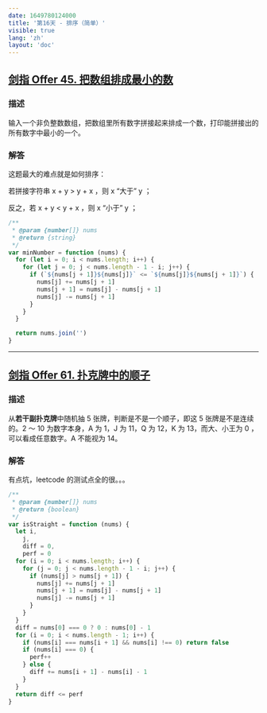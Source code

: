 ```yaml
---
date: 1649780124000
title: '第16天 - 排序（简单）'
visible: true
lang: 'zh'
layout: 'doc'
---
```


## [剑指 Offer 45. 把数组排成最小的数](https://leetcode-cn.com/problems/ba-shu-zu-pai-cheng-zui-xiao-de-shu-lcof/)

### 描述

输入一个非负整数数组，把数组里所有数字拼接起来排成一个数，打印能拼接出的所有数字中最小的一个。

### 解答

这题最大的难点就是如何排序：

若拼接字符串 x + y > y + x ，则 x “大于” y ；

反之，若 x + y < y + x ，则 x “小于” y ；

```javascript
/**
 * @param {number[]} nums
 * @return {string}
 */
var minNumber = function (nums) {
  for (let i = 0; i < nums.length; i++) {
    for (let j = 0; j < nums.length - 1 - i; j++) {
      if (`${nums[j + 1]}${nums[j]}` <= `${nums[j]}${nums[j + 1]}`) {
        nums[j] += nums[j + 1]
        nums[j + 1] = nums[j] - nums[j + 1]
        nums[j] -= nums[j + 1]
      }
    }
  }

  return nums.join('')
}
```

---

## [剑指 Offer 61. 扑克牌中的顺子](https://leetcode-cn.com/problems/bu-ke-pai-zhong-de-shun-zi-lcof/)

### 描述

从**若干副扑克牌**中随机抽 5 张牌，判断是不是一个顺子，即这 5 张牌是不是连续的。2 ～ 10 为数字本身，A 为 1，J 为 11，Q 为 12，K 为 13，而大、小王为 0 ，可以看成任意数字。A 不能视为 14。

### 解答

有点坑，leetcode 的测试点全的很。。。

```javascript
/**
 * @param {number[]} nums
 * @return {boolean}
 */
var isStraight = function (nums) {
  let i,
    j,
    diff = 0,
    perf = 0
  for (i = 0; i < nums.length; i++) {
    for (j = 0; j < nums.length - 1 - i; j++) {
      if (nums[j] > nums[j + 1]) {
        nums[j] += nums[j + 1]
        nums[j + 1] = nums[j] - nums[j + 1]
        nums[j] -= nums[j + 1]
      }
    }
  }
  diff = nums[0] === 0 ? 0 : nums[0] - 1
  for (i = 0; i < nums.length - 1; i++) {
    if (nums[i] === nums[i + 1] && nums[i] !== 0) return false
    if (nums[i] === 0) {
      perf++
    } else {
      diff += nums[i + 1] - nums[i] - 1
    }
  }
  return diff <= perf
}
```
